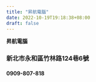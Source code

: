 ```yaml
---
title: "昇航電腦"
date: 2022-10-19T19:18:38+08:00
draft: false
---
```

**昇航電腦**
### 新北市永和區竹林路124巷6號
#### 0909-807-818